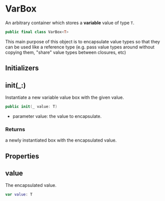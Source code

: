 # VarBox

An arbitrary container which stores a **variable** value of type `T`.

``` swift
public final class VarBox<T>
```

This main purpose of this object is to encapsulate value types so that they can be used like a reference type
(e.g. pass value types around without copying them, "share" value types between closures, etc)

## Initializers

## init(\_:)

Instantiate a new variable value box with the given value.

``` swift
public init(_ value: T)
```

  - parameter value: the value to encapsulate.

### Returns

a newly instantiated box with the encapsulated value.

## Properties

## value

The encapsulated value.

``` swift
var value: T
```
